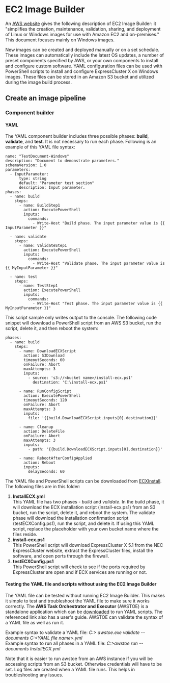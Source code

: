 # EC2 Image Builder
An [AWS website](https://aws.amazon.com/image-builder/faqs/) gives the following description of EC2 Image Builder: it \"simplifies the creation, maintenance, validation, sharing, and deployment of Linux or Windows images for use with Amazon EC2 and on-premises.\" This document focuses mainly on Windows images.    

New images can be created and deployed manually or on a set schedule. These images can automatically include the latest OS updates, a number of preset components specified by AWS, or your own components to install and configure custom software. YAML configuration files can be used with PowerShell scripts to install and configure ExpressCluster X on Windows images. These files can be stored in an Amazon S3 bucket and utilized during the image build process.

## Create an image pipeline

### Component builder

#### YAML
The YAML component builder includes three possible phases: **build**, **validate**, and **test**. It is not necessary to run each phase. Following is an example of this YAML file syntax:
```
name: "TestDocument-Windows"
description: "Document to demonstrate parameters."
schemaVersion: 1.0
parameters:
  - InputParameter:
      type: string
      default: "Parameter test section"
      description: Input parameter.
phases:
  - name: build
    steps:
      - name: BuildStep1
        action: ExecutePowerShell
        inputs:
          commands:
            - Write-Host "Build phase. The input parameter value is {{ InputParameter }}"

  - name: validate
    steps:
      - name: ValidateStep1
        action: ExecutePowerShell
        inputs:
          commands:
            - Write-Host "Validate phase. The input parameter value is {{ MyInputParameter }}"

  - name: test
    steps:
      - name: TestStep1
        action: ExecutePowerShell
        inputs:
          commands:
            - Write-Host "Test phase. The input parameter value is {{ MyInputParameter }}"
```
This script sample only writes output to the console. The following code snippet will download a PowerShell script from an AWS S3 bucket, run the script, delete it, and then reboot the system:
```
phases:
  - name: build
    steps:
      - name: DownloadECXScript
        action: S3Download
        timeoutSeconds: 60
        onFailure: Abort
        maxAttempts: 3
        inputs:
          - source: 's3://<bucket name>/install-ecx.ps1'
            destination: 'C:\install-ecx.ps1'

      - name: RunConfigScript
        action: ExecutePowerShell
        timeoutSeconds: 120
        onFailure: Abort
        maxAttempts: 3
        inputs:
          file: '{{build.DownloadECXScript.inputs[0].destination}}'

      - name: Cleanup
        action: DeleteFile
        onFailure: Abort
        maxAttempts: 3
        inputs:
          - path: '{{build.DownloadECXScript.inputs[0].destination}}'

      - name: RebootAfterConfigApplied
        action: Reboot
        inputs:
          delaySeconds: 60
```
The YAML file and PowerShell scripts can be downloaded from [ECXInstall](ECXInstall). The following files are in this folder:    
1. **InstallECX.yml**    
This YAML file has two phases - _build_ and _validate_. In the build phase, it will download the ECX installation script (install-ecx.ps1) from an S3 bucket, run the script, delete it, and reboot the system. The validate phase will download the installation confirmation script (testECXConfig.ps1), run the script, and delete it. If using this YAML script, replace the <bucketname> placeholder with your own bucket name where the files reside.
2. **install-ecx.ps1**    
  This PowerShell script will download ExpressCluster X 5.1 from the NEC ExpressCluster website, extract the ExpressCluster files, install the software, and open ports through the firewall.
3. **testECXConfig.ps1**    
  This PowerShell script will check to see if the ports required by ExpressCluster are open and if ECX services are running or not.

#### Testing the YAML file and scripts without using the EC2 Image Builder
The YAML file can be tested without running EC2 Image Builder. This makes it simple to test and troubleshoot the YAML file to make sure it works correctly. The **AWS Task Orchestrator and Executor** (AWSTOE) is a standalone application which can be [downloaded](https://docs.aws.amazon.com/imagebuilder/latest/userguide/toe-get-started.html) to run YAML scripts. The referenced link also has a user's guide. AWSTOE can validate the syntax of a YAML file as well as run it.    

Example syntax to validate a YAML file:  _C:\> awstoe.exe validate --documents C:\<YAML file name>.yml_    
Example syntax to run all phases in a YAML file:  _C:\>awstoe run --documents InstallECX.yml_    

Note that it is easier to run awstoe from an AWS instance if you will be accessing scripts from an S3 bucket. Otherwise credentials will have to be set. Log files are created when a YAML file runs. This helps in troubleshooting any issues.

